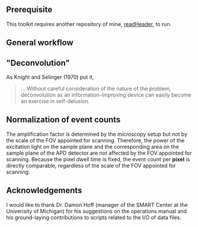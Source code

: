 ## Prerequisite
This toolkit requires another repository of mine, [readHeader](https://github.com/CreLox/readHeader), to run.

## General workflow

## "Deconvolution"
As Knight and Selinger (1970) put it,
> ... Without careful consideration of the nature of the problem, deconvolutlon as an information-improving device can easily become an exercise in self-delusion.

## Normalization of event counts
The amplification factor is determined by the microscopy setup but not by the scale of the FOV appointed for scanning. Therefore, the power of the excitation light on the sample plane and the corresponding area on the sample plane of the APD detector are not affected by the FOV appointed for scanning. Because the pixel dwell time is fixed, the event count per **pixel** is directly comparable, regardless of the scale of the FOV appointed for scanning.

## Acknowledgements
I would like to thank Dr. Damon Hoff (manager of the SMART Center at the Univerisity of Michigan) for his suggestions on the operations manual and his ground-laying contributions to scripts related to the I/O of data files.
